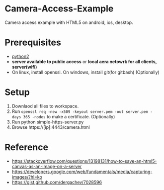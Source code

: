 # Camera-Access-Example
Camera access example with HTML5 on android, ios, desktop.

# Prerequisites

- [python2](https://www.python.org/downloads/)
- **server available to public access** or **local aera netowrk for all clients, server(wifi)**
- On linux, install openssl. On windows, install git(for gitbash) (Optionally)

# Setup

1) Downlaod all files to workspace.
2) Run `openssl req -new -x509 -keyout server.pem -out server.pem -days 365 -nodes` to make a certificate. (Optionally)
3) Run python simple-https-server.py
4) Browse https://[ip]:4443/camera.html 

# Reference

- https://stackoverflow.com/questions/13198131/how-to-save-an-html5-canvas-as-an-image-on-a-server
- https://developers.google.com/web/fundamentals/media/capturing-images/?hl=ko
- https://gist.github.com/dergachev/7028596
